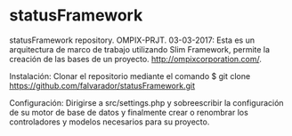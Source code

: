# statusFramework
statusFramework repository. OMPIX-PRJT. 03-03-2017: Esta es un arquitectura de marco de trabajo utilizando Slim Framework, permite la creación de las bases de un proyecto. http://ompixcorporation.com/.

Instalación: Clonar el repositorio mediante el comando $ git clone https://github.com/falvarador/statusFramework.git

Configuración: Dirigirse a src/settings.php y sobreescribir la configuración de su motor de base de datos y finalmente crear o renombrar los controladores y modelos necesarios para su proyecto.

